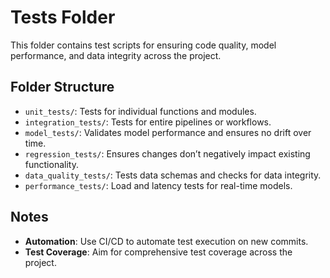 # Tests Folder

This folder contains test scripts for ensuring code quality, model performance, and data integrity across the project.

## Folder Structure
- `unit_tests/`: Tests for individual functions and modules.
- `integration_tests/`: Tests for entire pipelines or workflows.
- `model_tests/`: Validates model performance and ensures no drift over time.
- `regression_tests/`: Ensures changes don’t negatively impact existing functionality.
- `data_quality_tests/`: Tests data schemas and checks for data integrity.
- `performance_tests/`: Load and latency tests for real-time models.

## Notes
- **Automation**: Use CI/CD to automate test execution on new commits.
- **Test Coverage**: Aim for comprehensive test coverage across the project.
